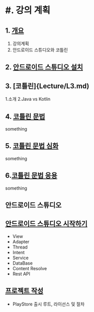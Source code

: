 # #. 강의 계획

 ## 1. [개요](Lecture/L1.md)
  1. 강의계획
  2. 안드로이드 스튜디오와 코틀린
 

 ## 2. [안드로이드 스튜디오 설치](Lecture/L2.md)
  
 ## 3. [코틀린]{Lecture/L3.md)
 
   1.소개
   2.Java vs Kotlin
  

 ## 4. [코틀린 문법](Lecture/L3.md)
 
   something
   
  

 ## 5. [코틀린 문법 심화](Lecture/L4.md)
 
   something
   
  

 ## 6.[코틀린 문법 응용](Lecture/L5.md)
 
   something
   
  



## 안드로이드 스튜디오
 
  ## [안드로이드 스튜디오 시작하기](Lecture/L6.md)
  - View
  - Adapter
  - Thread
  - Intent
  - Service
  - DataBase
  - Content Resolve
  - Rest API
  
## [프로젝트 작성](Lecture/L7.md)
 
   - PlayStore 출시 루트, 라이선스 및 절차
  
